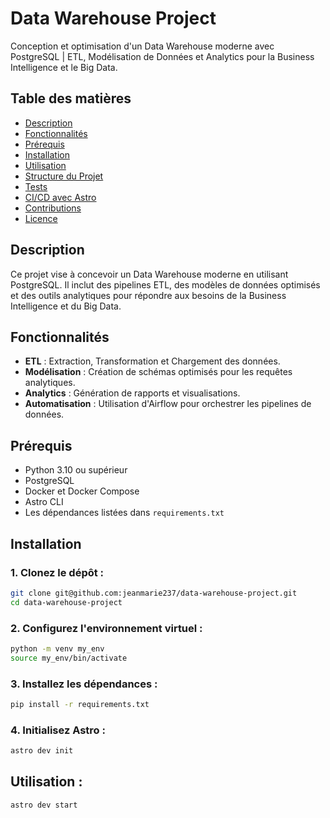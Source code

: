 # Data Warehouse Project

Conception et optimisation d'un Data Warehouse moderne avec PostgreSQL | ETL, Modélisation de Données et Analytics pour la Business Intelligence et le Big Data.

## Table des matières

- [Description](#description)
- [Fonctionnalités](#fonctionnalités)
- [Prérequis](#prérequis)
- [Installation](#installation)
- [Utilisation](#utilisation)
- [Structure du Projet](#structure-du-projet)
- [Tests](#tests)
- [CI/CD avec Astro](#cicd-avec-astro)
- [Contributions](#contributions)
- [Licence](#licence)

## Description

Ce projet vise à concevoir un Data Warehouse moderne en utilisant PostgreSQL. Il inclut des pipelines ETL, des modèles de données optimisés et des outils analytiques pour répondre aux besoins de la Business Intelligence et du Big Data.

## Fonctionnalités

- **ETL** : Extraction, Transformation et Chargement des données.
- **Modélisation** : Création de schémas optimisés pour les requêtes analytiques.
- **Analytics** : Génération de rapports et visualisations.
- **Automatisation** : Utilisation d'Airflow pour orchestrer les pipelines de données.

## Prérequis

- Python 3.10 ou supérieur
- PostgreSQL
- Docker et Docker Compose
- Astro CLI
- Les dépendances listées dans `requirements.txt`

## Installation

### 1. Clonez le dépôt :
```bash
git clone git@github.com:jeanmarie237/data-warehouse-project.git
cd data-warehouse-project
```

### 2. Configurez l'environnement virtuel :
```bash
python -m venv my_env
source my_env/bin/activate
```  

### 3. Installez les dépendances :
```bash
pip install -r requirements.txt
```

### 4. Initialisez Astro :
```bash
astro dev init
```

## Utilisation : 
```bash
astro dev start
```